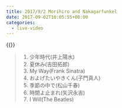 ```yaml
---
title: 2017/9/2 Morihiro and Nakagarfunkel
date: 2017-09-02T10:05:55+00:00
categories:
  - live-video
---
```


{{<youtube B6ib580wIAg>}}

>1. 少年時代(井上陽水)  
>2. 夏休み(吉田拓郎) 
>3. My Way(Frank Sinatra)  
>4. およげたいやきくん(子門真人)  
>5. 季節の中で(松山千春)  
>6. 時間よ止まれ(矢沢永吉)  
>7. I Will(The Beatles)